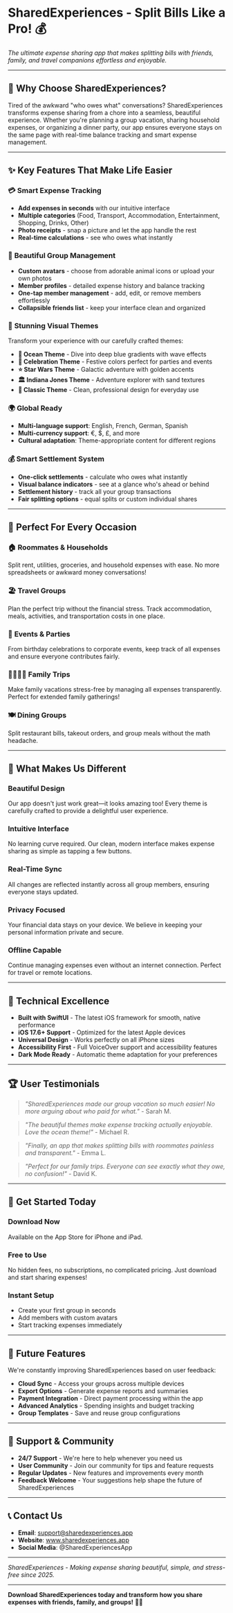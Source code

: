 # SharedExperiences - Split Bills Like a Pro! 💰

*The ultimate expense sharing app that makes splitting bills with friends, family, and travel companions effortless and enjoyable.*

---

## 🌟 Why Choose SharedExperiences?

Tired of the awkward "who owes what" conversations? SharedExperiences transforms expense sharing from a chore into a seamless, beautiful experience. Whether you're planning a group vacation, sharing household expenses, or organizing a dinner party, our app ensures everyone stays on the same page with real-time balance tracking and smart expense management.

---

## ✨ Key Features That Make Life Easier

### 💳 **Smart Expense Tracking**
- **Add expenses in seconds** with our intuitive interface
- **Multiple categories** (Food, Transport, Accommodation, Entertainment, Shopping, Drinks, Other)
- **Photo receipts** - snap a picture and let the app handle the rest
- **Real-time calculations** - see who owes what instantly

### 👥 **Beautiful Group Management**
- **Custom avatars** - choose from adorable animal icons or upload your own photos
- **Member profiles** - detailed expense history and balance tracking
- **One-tap member management** - add, edit, or remove members effortlessly
- **Collapsible friends list** - keep your interface clean and organized

### 🎨 **Stunning Visual Themes**
Transform your experience with our carefully crafted themes:

- **🌊 Ocean Theme** - Dive into deep blue gradients with wave effects
- **🎉 Celebration Theme** - Festive colors perfect for parties and events
- **⭐ Star Wars Theme** - Galactic adventure with golden accents
- **🏛️ Indiana Jones Theme** - Adventure explorer with sand textures
- **🎨 Classic Theme** - Clean, professional design for everyday use

### 🌍 **Global Ready**
- **Multi-language support**: English, French, German, Spanish
- **Multi-currency support**: €, $, £, and more
- **Cultural adaptation**: Theme-appropriate content for different regions

### 💰 **Smart Settlement System**
- **One-click settlements** - calculate who owes what instantly
- **Visual balance indicators** - see at a glance who's ahead or behind
- **Settlement history** - track all your group transactions
- **Fair splitting options** - equal splits or custom individual shares

---

## 🚀 Perfect For Every Occasion

### 🏠 **Roommates & Households**
Split rent, utilities, groceries, and household expenses with ease. No more spreadsheets or awkward money conversations!

### 🏖️ **Travel Groups**
Plan the perfect trip without the financial stress. Track accommodation, meals, activities, and transportation costs in one place.

### 🎉 **Events & Parties**
From birthday celebrations to corporate events, keep track of all expenses and ensure everyone contributes fairly.

### 👨‍👩‍👧‍👦 **Family Trips**
Make family vacations stress-free by managing all expenses transparently. Perfect for extended family gatherings!

### 🍽️ **Dining Groups**
Split restaurant bills, takeout orders, and group meals without the math headache.

---

## 🎯 What Makes Us Different

### **Beautiful Design**
Our app doesn't just work great—it looks amazing too! Every theme is carefully crafted to provide a delightful user experience.

### **Intuitive Interface**
No learning curve required. Our clean, modern interface makes expense sharing as simple as tapping a few buttons.

### **Real-Time Sync**
All changes are reflected instantly across all group members, ensuring everyone stays updated.

### **Privacy Focused**
Your financial data stays on your device. We believe in keeping your personal information private and secure.

### **Offline Capable**
Continue managing expenses even without an internet connection. Perfect for travel or remote locations.

---

## 📱 Technical Excellence

- **Built with SwiftUI** - The latest iOS framework for smooth, native performance
- **iOS 17.6+ Support** - Optimized for the latest Apple devices
- **Universal Design** - Works perfectly on all iPhone sizes
- **Accessibility First** - Full VoiceOver support and accessibility features
- **Dark Mode Ready** - Automatic theme adaptation for your preferences

---

## 🏆 User Testimonials

> *"SharedExperiences made our group vacation so much easier! No more arguing about who paid for what."* - Sarah M.

> *"The beautiful themes make expense tracking actually enjoyable. Love the ocean theme!"* - Michael R.

> *"Finally, an app that makes splitting bills with roommates painless and transparent."* - Emma L.

> *"Perfect for our family trips. Everyone can see exactly what they owe, no confusion!"* - David K.

---

## 🎁 Get Started Today

### **Download Now**
Available on the App Store for iPhone and iPad.

### **Free to Use**
No hidden fees, no subscriptions, no complicated pricing. Just download and start sharing expenses!

### **Instant Setup**
- Create your first group in seconds
- Add members with custom avatars
- Start tracking expenses immediately

---

## 🔮 Future Features

We're constantly improving SharedExperiences based on user feedback:

- **Cloud Sync** - Access your groups across multiple devices
- **Export Options** - Generate expense reports and summaries
- **Payment Integration** - Direct payment processing within the app
- **Advanced Analytics** - Spending insights and budget tracking
- **Group Templates** - Save and reuse group configurations

---

## 💬 Support & Community

- **24/7 Support** - We're here to help whenever you need us
- **User Community** - Join our community for tips and feature requests
- **Regular Updates** - New features and improvements every month
- **Feedback Welcome** - Your suggestions help shape the future of SharedExperiences

---

## 📞 Contact Us

- **Email**: support@sharedexperiences.app
- **Website**: www.sharedexperiences.app
- **Social Media**: @SharedExperiencesApp

---

*SharedExperiences - Making expense sharing beautiful, simple, and stress-free since 2025.*

---

**Download SharedExperiences today and transform how you share expenses with friends, family, and groups!** 📱✨
